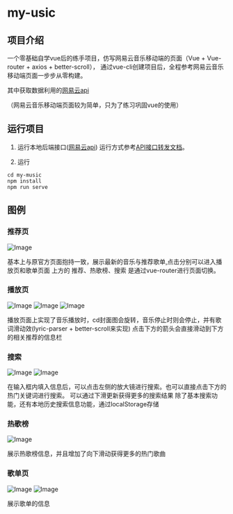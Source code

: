 # my-usic

## 项目介绍

一个零基础自学vue后的练手项目，仿写网易云音乐移动端的页面（Vue + Vue-router + axios + better-scroll），
通过vue-cli创建项目后，全程参考网易云音乐移动端页面一步步从零构建。

其中获取数据利用的[网易云api](https://github.com/Binaryify/NeteaseCloudMusicApi)

（网易云音乐移动端页面较为简单，只为了练习巩固vue的使用）

## 运行项目

1. 运行本地后端接口([网易云api](https://github.com/Binaryify/NeteaseCloudMusicApi))
   运行方式参考[API接口转发文档](https://jsososo.github.io/QQMusicApi)。

2. 运行

```shell
cd my-music
npm install
npm run serve
```

## 图例

### 推荐页
![Image](https://github.com/TheWarming/my-music/blob/main/src/assets/img/example/recommend.png)  

基本上与原官方页面抱持一致，展示最新的音乐与推荐歌单,点击分别可以进入播放页和歌单页面
上方的 推荐、热歌榜、搜索  是通过vue-router进行页面切换。

### 播放页
![Image](https://github.com/TheWarming/my-music/blob/main/src/assets/img/example/play4.png)
![Image](https://github.com/TheWarming/my-music/blob/main/src/assets/img/example/play2.png)
![Image](https://github.com/TheWarming/my-music/blob/main/src/assets/img/example/play3.png)  

播放页面上实现了音乐播放时，cd封面图会旋转，音乐停止时则会停止，并有歌词滑动效(lyric-parser + better-scroll来实现)
点击下方的箭头会直接滑动到下方的相关推荐的信息栏

### 搜索
![Image](https://github.com/TheWarming/my-music/blob/main/src/assets/img/example/search1.png)
![Image](https://github.com/TheWarming/my-music/blob/main/src/assets/img/example/search2.png)  

在输入框内填入信息后，可以点击左侧的放大镜进行搜索。也可以直接点击下方的热门关键词进行搜索。
可以通过下滑更新获得更多的搜索结果
除了基本搜索功能，还有本地历史搜索信息功能，通过localStorage存储

### 热歌榜
![Image](https://github.com/TheWarming/my-music/blob/main/src/assets/img/example/hot.png)  

展示热歌榜信息，并且增加了向下滑动获得更多的热门歌曲

### 歌单页
![Image](https://github.com/TheWarming/my-music/blob/main/src/assets/img/example/playlist1.png)
![Image](https://github.com/TheWarming/my-music/blob/main/src/assets/img/example/playlist2.png)  

展示歌单的信息





